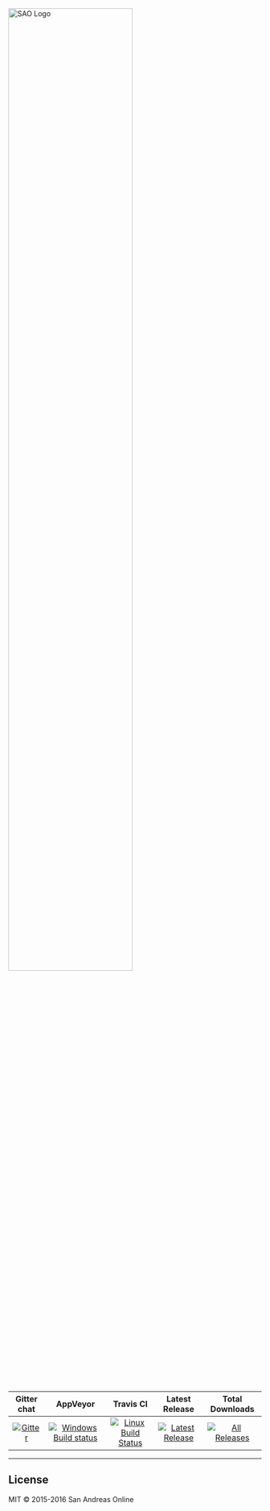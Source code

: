 <img src="https://cdn.pbrd.co/images/cX4GNpEQn.png" width="70%" height="70%" alt="SAO Logo" />

| Gitter chat | AppVeyor | Travis CI | Latest Release | Total Downloads |
| :---: | :---: | :---: | :---: | :---: |
| [![Gitter](https://badges.gitter.im/sanandreasonline/sao.svg)](https://gitter.im/sanandreasonline/sao?utm_source=badge&utm_medium=badge&utm_campaign=pr-badge&utm_content=badge) | [![Windows Build status](https://ci.appveyor.com/api/projects/status/by4y444pfbjhuuim/branch/master?svg=true)](https://ci.appveyor.com/project/sanandreasonline/sao/branch/master) | [![Linux Build Status](https://travis-ci.org/sanandreasonline/sao.svg?branch=master)](https://travis-ci.org/sanandreasonline/sao) | [![Latest Release](https://img.shields.io/github/downloads/sanandreasonline/sao/latest/total.svg)](https://github.com/sanandreasonline/sao/releases/latest) | [![All Releases](https://img.shields.io/github/downloads/sanandreasonline/sao/total.svg)](https://github.com/sanandreasonline/sao/releases) |

-------------------------------------------------

## License

MIT © 2015-2016 San Andreas Online
